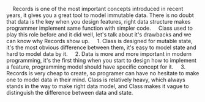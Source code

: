     Records is one of the most important concepts introduced in recent years, it gives you a great tool to model immutable data. There is no doubt that data is the key when you design features, right data structure makes programmer implement same function with simpler code.
    Class used to play this role before and it did well, let's talk about it's drawbacks and we can know why Records show up.
    1. Class is designed for mutable state, it's the most obvious difference between them, it's easy to model state and hard to model data by it.
    2. Data is more and more important in modern programming, it's the first thing when you start to design how to implement a feature, programming model should have specific concept for it.
    3. Records is very cheap to create, so programer can have no hesitate to make one to model data in their mind. Class is relatively heavy, which always stands in the way to make right data model, and Class makes it vague to distinguish the difference between data and state.